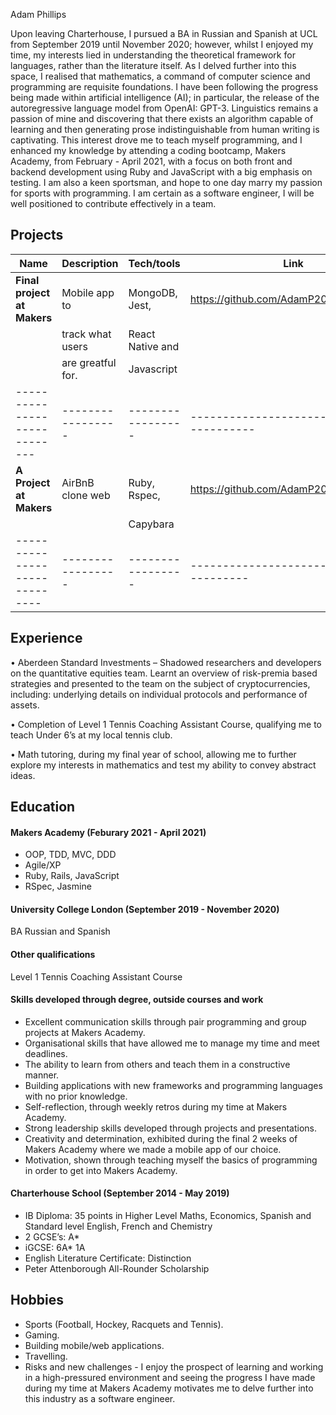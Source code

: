 Adam Phillips

Upon leaving Charterhouse, I pursued a BA in Russian and Spanish at UCL from September 2019 until November 2020; however, whilst I enjoyed my time, my interests lied in understanding the theoretical framework for languages, rather than the literature itself. As I delved further into this space, I realised that mathematics, a command of computer science and programming are requisite foundations. I have been following the progress being made within artificial intelligence (AI); in particular, the release of the autoregressive language model from OpenAI: GPT-3. Linguistics remains a passion of mine and discovering that there exists an algorithm capable of learning and then generating prose indistinguishable from human writing is captivating. This interest drove me to teach myself programming, and I enhanced my knowledge by attending a coding bootcamp, Makers Academy, from February - April 2021, with a focus on both front and backend development using Ruby and JavaScript with a big emphasis on testing. I am also a keen sportsman, and hope to one day marry my passion for sports with programming. I am certain as a software engineer, I will be well positioned to contribute effectively in a team.

## Projects

| Name                         | Description       | Tech/tools        | Link                                     |
| ---------------------------- | ----------------- | ----------------- | ---------------------------------------- |
| **Final project at Makers**  | Mobile app to     | MongoDB, Jest,    |  https://github.com/AdamP2000/Grappitude |
|                              | track what users  | React Native and  |                                          |
|                              | are greatful for. | Javascript        |                                          |
| ---------------------------- | ----------------- | ----------------- |----------------------------------------- |
| **A Project at Makers**      | AirBnB clone web  | Ruby, Rspec,      | https://github.com/AdamP2000/makersbnb   |                                                                     |                              | application.      | PSQL, Sinatra and |                                          |
|                              |                   | Capybara          |                                          |
|----------------------------- | ----------------- | ----------------- | ----------------------------------------
## Experience

•	Aberdeen Standard Investments – Shadowed researchers and developers on the quantitative equities team. Learnt an overview of risk-premia based strategies and presented to the team on the subject of cryptocurrencies, including: underlying details on individual protocols and performance of assets.

•	Completion of Level 1 Tennis Coaching Assistant Course, qualifying me to teach Under 6’s at my local tennis club.

•	Math tutoring, during my final year of school, allowing me to further explore my interests in mathematics and test my ability to convey abstract ideas.


## Education

#### Makers Academy (Feburary 2021 - April 2021)

- OOP, TDD, MVC, DDD
- Agile/XP
- Ruby, Rails, JavaScript
- RSpec, Jasmine

#### University College London (September 2019 - November 2020)

BA Russian and Spanish 

#### Other qualifications

Level 1 Tennis Coaching Assistant Course

#### Skills developed through degree, outside courses and work

-	Excellent communication skills through pair programming and group projects at Makers Academy.
-	Organisational skills that have allowed me to manage my time and meet deadlines.
-	The ability to learn from others and teach them in a constructive manner.
-	Building applications with new frameworks and programming languages with no prior knowledge. 
-	Self-reflection, through weekly retros during my time at Makers Academy.
-	Strong leadership skills developed through projects and presentations.
-	Creativity and determination, exhibited during the final 2 weeks of Makers Academy where we made a mobile app of our choice.
-	Motivation, shown through teaching myself the basics of programming in order to get into Makers Academy.

#### Charterhouse School (September 2014 - May 2019)

-	IB Diploma: 35 points in Higher Level Maths, Economics, Spanish and Standard level English, French and Chemistry
-	2 GCSE’s: A* 
-	iGCSE: 6A* 1A
-	English Literature Certificate: Distinction
-	Peter Attenborough All-Rounder Scholarship 


## Hobbies

-	Sports (Football, Hockey, Racquets and Tennis).
-	Gaming.
-	Building mobile/web applications. 
-	Travelling.
-	Risks and new challenges - I enjoy the prospect of learning and working in a high-pressured environment and seeing the progress I have made during my time at Makers Academy motivates me to delve further into this industry as a software engineer.

